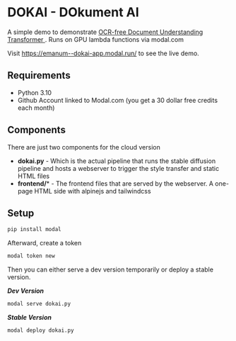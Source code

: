 # DOKAI - DOkument AI

A simple demo to demonstrate [OCR-free Document Understanding Transformer
](https://arxiv.org/abs/2111.15664). Runs on GPU lambda functions via modal.com

Visit https://emanum--dokai-app.modal.run/ to see the live demo.


## Requirements

- Python 3.10
- Github Account linked to Modal.com (you get a 30 dollar free credits each month)

## Components

There are just two components for the cloud version
* **dokai.py** - Which is the actual pipeline that runs the stable diffusion pipeline and hosts a webserver to trigger the style transfer and static HTML files
* **frontend/*** - The frontend files that are served by the webserver. A one-page HTML side with alpinejs and tailwindcss

## Setup

```bash
pip install modal
```

Afterward, create a token

```bash
modal token new
```

Then you can either serve a dev version temporarily or deploy a stable version.

***Dev Version***


```bash
modal serve dokai.py
```

***Stable Version***

```bash
modal deploy dokai.py
```